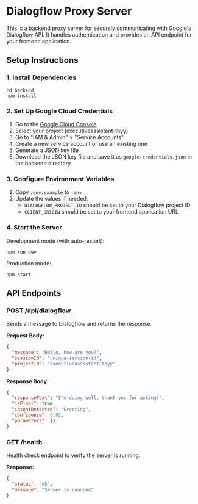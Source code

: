 
# Dialogflow Proxy Server

This is a backend proxy server for securely communicating with Google's Dialogflow API. It handles authentication and provides an API endpoint for your frontend application.

## Setup Instructions

### 1. Install Dependencies
```
cd backend
npm install
```

### 2. Set Up Google Cloud Credentials

1. Go to the [Google Cloud Console](https://console.cloud.google.com/)
2. Select your project (executiveassistant-thyy)
3. Go to "IAM & Admin" > "Service Accounts"
4. Create a new service account or use an existing one
5. Generate a JSON key file
6. Download the JSON key file and save it as `google-credentials.json` in the backend directory

### 3. Configure Environment Variables

1. Copy `.env.example` to `.env`
2. Update the values if needed:
   - `DIALOGFLOW_PROJECT_ID` should be set to your Dialogflow project ID
   - `CLIENT_ORIGIN` should be set to your frontend application URL

### 4. Start the Server

Development mode (with auto-restart):
```
npm run dev
```

Production mode:
```
npm start
```

## API Endpoints

### POST /api/dialogflow
Sends a message to Dialogflow and returns the response.

**Request Body:**
```json
{
  "message": "Hello, how are you?",
  "sessionId": "unique-session-id",
  "projectId": "executiveassistant-thyy"
}
```

**Response Body:**
```json
{
  "responseText": "I'm doing well, thank you for asking!",
  "isFinal": true,
  "intentDetected": "Greeting",
  "confidence": 0.92,
  "parameters": {}
}
```

### GET /health
Health check endpoint to verify the server is running.

**Response:**
```json
{
  "status": "ok",
  "message": "Server is running"
}
```
